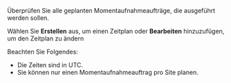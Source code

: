 Überprüfen Sie alle geplanten Momentaufnahmeaufträge, die ausgeführt werden sollen.

Wählen Sie **Erstellen** aus, um einen Zeitplan oder **Bearbeiten** hinzuzufügen, um den Zeitplan zu ändern

Beachten Sie Folgendes:

-   Die Zeiten sind in UTC.
-   Sie können nur einen Momentaufnahmeauftrag pro Site planen.
